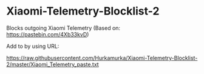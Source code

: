 # Xiaomi-Telemetry-Blocklist-2
Blocks outgoing Xiaomi Telemetry (Based on: https://pastebin.com/4Xb33kvD)


Add to by using URL:

https://raw.githubusercontent.com/Hurkamurka/Xiaomi-Telemetry-Blocklist-2/master/Xiaomi_Telemetry_paste.txt
